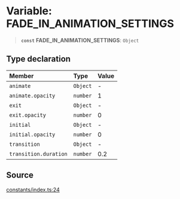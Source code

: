 # Variable: FADE\_IN\_ANIMATION\_SETTINGS

> **`const`** **FADE\_IN\_ANIMATION\_SETTINGS**: `Object`

## Type declaration

| Member | Type | Value |
| :------ | :------ | :------ |
| `animate` | `Object` | - |
| `animate.opacity` | `number` | 1 |
| `exit` | `Object` | - |
| `exit.opacity` | `number` | 0 |
| `initial` | `Object` | - |
| `initial.opacity` | `number` | 0 |
| `transition` | `Object` | - |
| `transition.duration` | `number` | 0.2 |

## Source

[constants/index.ts:24](https://github.com/bucharitesh/octopop/blob/79bf9c3/packages/utils/src/constants/index.ts#L24)
